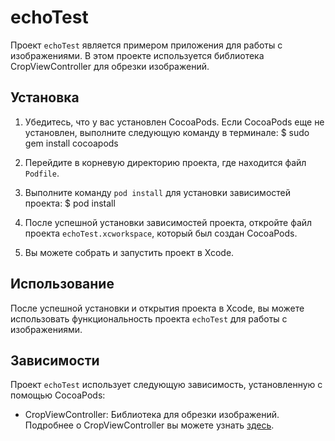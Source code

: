 # echoTest

Проект `echoTest` является примером приложения для работы с изображениями. В этом проекте используется библиотека CropViewController для обрезки изображений.

## Установка

1. Убедитесь, что у вас установлен CocoaPods. Если CocoaPods еще не установлен, выполните следующую команду в терминале:
   $ sudo gem install cocoapods
2. Перейдите в корневую директорию проекта, где находится файл `Podfile`.

3. Выполните команду `pod install` для установки зависимостей проекта:
   $ pod install
4. После успешной установки зависимостей проекта, откройте файл проекта `echoTest.xcworkspace`, который был создан CocoaPods.

5. Вы можете собрать и запустить проект в Xcode.

## Использование

После успешной установки и открытия проекта в Xcode, вы можете использовать функциональность проекта `echoTest` для работы с изображениями.

## Зависимости

Проект `echoTest` использует следующую зависимость, установленную с помощью CocoaPods:

- CropViewController: Библиотека для обрезки изображений. Подробнее о CropViewController вы можете узнать [здесь](https://github.com/TimOliver/TOCropViewController).
